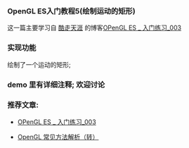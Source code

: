 ### OpenGL ES入门教程5(绘制运动的矩形)

这一篇主要学习自 [酷走天涯](https://github.com/XJALYN) 的博客[OPenGL ES _ 入门练习_003](https://www.jianshu.com/p/36d9dac03345)

### 实现功能

绘制了一个运动的矩形;

### demo 里有详细注释; 欢迎讨论

### 推荐文章:

- [OPenGL ES _ 入门练习_003](https://www.jianshu.com/p/36d9dac03345)

- [OpenGL 常见方法解析（转）](http://blog.sina.com.cn/s/blog_721d87eb0100wtbk.html)
